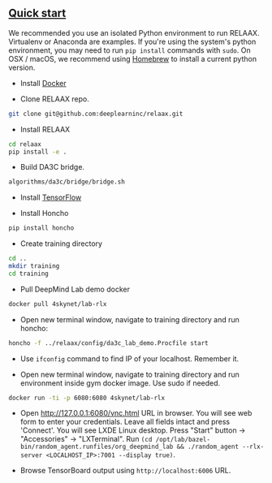 ## [Quick start](#quick-start)

We recommended you use an isolated Python environment to run RELAAX. Virtualenv or Anaconda are examples. If you're using the system's python environment, you may need to run `pip install` commands with `sudo`. On OSX / macOS, we recommend using [Homebrew](http://brew.sh/) to install a current python version.

* Install <a href="https://docs.docker.com/engine/installation/" target="_blank">Docker</a>

* Clone RELAAX repo.
```bash
git clone git@github.com:deeplearninc/relaax.git
```

* Install RELAAX
```bash
cd relaax
pip install -e .
```

* Build DA3C bridge.
```bash
algorithms/da3c/bridge/bridge.sh
```

* Install <a href="https://www.tensorflow.org/get_started/os_setup" target="_blank">TensorFlow</a>

* Install Honcho
```bash
pip install honcho
```

* Create training directory
```bash
cd ..
mkdir training
cd training
```

* Pull DeepMind Lab demo docker
```bash
docker pull 4skynet/lab-rlx
```

* Open new terminal window, navigate to training directory and run honcho:
```bash
honcho -f ../relaax/config/da3c_lab_demo.Procfile start
```

* Use `ifconfig` command to find IP of your localhost. Remember it.

* Open new terminal window, navigate to training directory and run environment inside gym docker image. Use sudo if needed.
```bash
docker run -ti -p 6080:6080 4skynet/lab-rlx
```

* Open http://127.0.0.1:6080/vnc.html URL in browser.
You will see web form to enter your credentials. Leave all fields intact and press 'Connect'.
You will see LXDE Linux desktop.
Press "Start" button -> "Accessories" -> "LXTerminal".
Run `(cd /opt/lab/bazel-bin/random_agent.runfiles/org_deepmind_lab && ./random_agent --rlx-server <LOCALHOST_IP>:7001 --display true)`.

* Browse TensorBoard output using `http://localhost:6006` URL.
